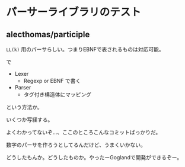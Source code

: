 # パーサーライブラリのテスト

## alecthomas/participle

`LL(k)` 用のパーサらしい。つまりEBNFで表されるものは対応可能。

で

* Lexer
    * Regexp or EBNF で書く
* Parser
    * タグ付き構造体にマッピング

という方法か。

いくつか写経する。

よくわかってないぞ...、ここのところこんなコミットばっかりだ。

数字のパーサを作ろうとしてるんだけど、うまくいかない。

どうしたもんか。どうしたものか。やったーGoglandで開発ができるぞー。

